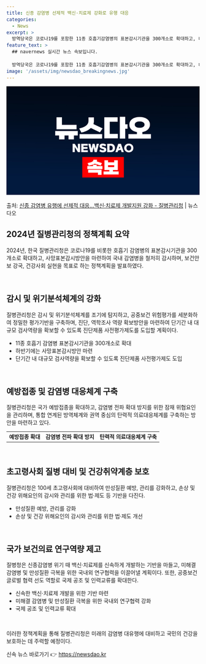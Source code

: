 ```yaml
---
title: 신종 감염병 선제적 백신·치료제 강화로 유행 대응
categories:
  - News
excerpt: >
  방역당국은 코로나19를 포함한 11종 호흡기감염병의 표본감시기관을 300개소로 확대하고, 하반기에는 사망표본…
feature_text: >
  ## navernews 실시간 뉴스 속보입니다.

  방역당국은 코로나19를 포함한 11종 호흡기감염병의 표본감시기관을 300개소로 확대하고, 하반기에는 사망표본…
image: '/assets/img/newsdao_breakingnews.jpg'
---
```


![뉴스다오 속보](/assets/img/newsdao_breakingnews.jpg)

<p>출처: <a href="https://newsdao.kr/3172" rel="dofollow">신종 감염병 유행에 선제적 대응…백신·치료제 개발지원 강화 - 질병관리청</a> | 뉴스다오</p>

<h2 data-ke-size="size26">2024년 질병관리청의 정책계획 요약</h2>
2024년, 한국 질병관리청은 코로나19를 비롯한 호흡기 감염병의 표본감시기관을 300개소로 확대하고, 사망표본감시방안을 마련하여 국내 감염병을 철저히 감시하며, 보건안보 강국, 건강사회 실현을 목표로 하는 정책계획을 발표하였다.

<p data-ke-size="size16">&nbsp;</p>

<h2 data-ke-size="size24">감시 및 위기분석체계의 강화</h2>
질병관리청은 감시 및 위기분석체계를 조기에 탐지하고, 공중보건 위험평가를 세분화하여 정밀한 평가기반을 구축하며, 진단, 역학조사 역량 확보방안을 마련하여 단기간 내 대규모 검사역량을 확보할 수 있도록 진단제품 사전평가제도를 도입할 계획이다.

<ul>
  <li>11종 호흡기 감염병 표본감시기관을 300개소로 확대</li>
  <li>하반기에는 사망표본감시방안 마련</li>
  <li>단기간 내 대규모 검사역량을 확보할 수 있도록 진단제품 사전평가제도 도입</li>
</ul>

<p data-ke-size="size16">&nbsp;</p>

<h2 data-ke-size="size24">예방접종 및 감염병 대응체계 구축</h2>
질병관리청은 국가 예방접종을 확대하고, 감염병 전파 확대 방지를 위한 잠재 위협요인을 관리하며, 통합 연계된 방역체계와 권역 중심의 탄력적 의료대응체계를 구축하는 방안을 마련하고 있다.

<table style="width: 100%;">
<tbody>
<tr>
<td style="text-align: center; height: 17px;"><b>예방접종 확대</b></td>
<td style="text-align: center; height: 17px;"><b>감염병 전파 확대 방지</b></td>
<td style="text-align: center; height: 17px;"><b>탄력적 의료대응체계 구축</b></td>
</tr>
</tbody>
</table>

<p data-ke-size="size16">&nbsp;</p>

<h2 data-ke-size="size24">초고령사회 질병 대비 및 건강취약계층 보호</h2>
질병관리청은 100세 초고령사회에 대비하여 만성질환 예방, 관리를 강화하고, 손상 및 건강 위해요인의 감시와 관리를 위한 법·제도 등 기반을 다진다.

<ul>
  <li>만성질환 예방, 관리를 강화</li>
  <li>손상 및 건강 위해요인의 감시와 관리를 위한 법·제도 개선</li>
</ul>

<p data-ke-size="size16">&nbsp;</p>

<h2 data-ke-size="size24">국가 보건의료 연구역량 제고</h2>
질병청은 신종감염병 위기 때 백신·치료제를 신속하게 개발하는 기반을 마들고, 미해결 감염병 및 만성질환 극복을 위한 국내외 연구협력을 이끌어낼 계획이다. 또한, 공중보건 글로벌 협력 선도 역할로 국제 공조 및 인력교류를 확대한다.

<ul>
  <li>신속한 백신·치료제 개발을 위한 기반 마련</li>
  <li>미해결 감염병 및 만성질환 극복을 위한 국내외 연구협력 강화</li>
  <li>국제 공조 및 인력교류 확대</li>
</ul>

<p data-ke-size="size16">&nbsp;</p>

이러한 정책계획을 통해 질병관리청은 미래의 감염병 대유행에 대비하고 국민의 건강을 보호하는 데 주력할 예정이다. 

신속 뉴스 바로가기 👉 <a href="https://newsdao.kr" rel="dofollow">https://newsdao.kr</a>


